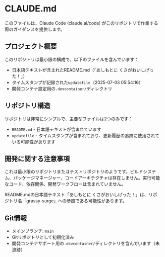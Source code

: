 # CLAUDE.md

このファイルは、Claude Code (claude.ai/code) がこのリポジトリで作業する際のガイダンスを提供します。

## プロジェクト概要

このリポジトリは最小限の構成で、以下のファイルを含んでいます：
- 日本語テキストが含まれたREADME.md（「あしもとに くさがおいしげった！」）
- タイムスタンプが記録された`updatefile`（2025-07-03 05:54:16）
- 開発コンテナ設定用の`.devcontainer/`ディレクトリ

## リポジトリ構造

リポジトリは非常にシンプルで、主要なファイルは2つのみです：
- `README.md` - 日本語テキストが含まれています
- `updatefile` - タイムスタンプが含まれており、更新履歴の追跡に使用されている可能性があります

## 開発に関する注意事項

これは最小限のリポジトリまたはテストリポジトリのようです。ビルドシステム、パッケージマネージャー、コードアーキテクチャは存在しません。実行可能なコード、依存関係、開発ワークフローは含まれていません。

README.mdの日本語テキスト「あしもとに くさがおいしげった！」は、リポジトリ名「grassy-surge」への参照である可能性があります。

## Git情報

- メインブランチ: `main`
- Gitリポジトリとして初期化済み
- 開発コンテナサポート用の`.devcontainer/`ディレクトリを含んでいます（未追跡）